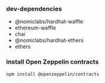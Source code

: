 ### dev-dependencies

- @nomiclabs/hardhat-waffle
- ethereum-waffle
- chai
- @nomiclabs/hardhat-ethers
- ethers

### install Open Zeppelin contracts

```sh
npm install @openzeppelin/contracts
```
